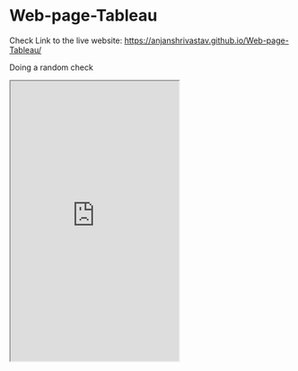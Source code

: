 # Web-page-Tableau
Check
Link to the live website: https://anjanshrivastav.github.io/Web-page-Tableau/

Doing a random check

<iframe src="https://public.tableau.com/views/CTSchoolDistrictsbyIncomeandGradeLevels2009-13_0/Sheet1?:showVizHome=no&:embed=true” width="90%" height="500"></iframe>

